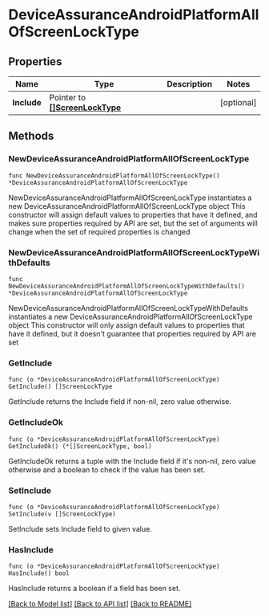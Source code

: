 # DeviceAssuranceAndroidPlatformAllOfScreenLockType

## Properties

Name | Type | Description | Notes
------------ | ------------- | ------------- | -------------
**Include** | Pointer to [**[]ScreenLockType**](ScreenLockType.md) |  | [optional] 

## Methods

### NewDeviceAssuranceAndroidPlatformAllOfScreenLockType

`func NewDeviceAssuranceAndroidPlatformAllOfScreenLockType() *DeviceAssuranceAndroidPlatformAllOfScreenLockType`

NewDeviceAssuranceAndroidPlatformAllOfScreenLockType instantiates a new DeviceAssuranceAndroidPlatformAllOfScreenLockType object
This constructor will assign default values to properties that have it defined,
and makes sure properties required by API are set, but the set of arguments
will change when the set of required properties is changed

### NewDeviceAssuranceAndroidPlatformAllOfScreenLockTypeWithDefaults

`func NewDeviceAssuranceAndroidPlatformAllOfScreenLockTypeWithDefaults() *DeviceAssuranceAndroidPlatformAllOfScreenLockType`

NewDeviceAssuranceAndroidPlatformAllOfScreenLockTypeWithDefaults instantiates a new DeviceAssuranceAndroidPlatformAllOfScreenLockType object
This constructor will only assign default values to properties that have it defined,
but it doesn't guarantee that properties required by API are set

### GetInclude

`func (o *DeviceAssuranceAndroidPlatformAllOfScreenLockType) GetInclude() []ScreenLockType`

GetInclude returns the Include field if non-nil, zero value otherwise.

### GetIncludeOk

`func (o *DeviceAssuranceAndroidPlatformAllOfScreenLockType) GetIncludeOk() (*[]ScreenLockType, bool)`

GetIncludeOk returns a tuple with the Include field if it's non-nil, zero value otherwise
and a boolean to check if the value has been set.

### SetInclude

`func (o *DeviceAssuranceAndroidPlatformAllOfScreenLockType) SetInclude(v []ScreenLockType)`

SetInclude sets Include field to given value.

### HasInclude

`func (o *DeviceAssuranceAndroidPlatformAllOfScreenLockType) HasInclude() bool`

HasInclude returns a boolean if a field has been set.


[[Back to Model list]](../README.md#documentation-for-models) [[Back to API list]](../README.md#documentation-for-api-endpoints) [[Back to README]](../README.md)


